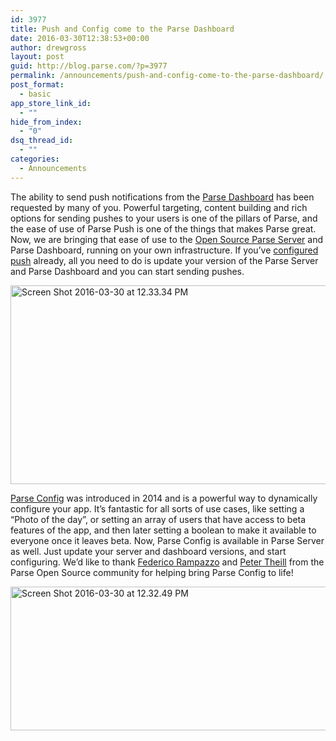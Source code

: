```yaml
---
id: 3977
title: Push and Config come to the Parse Dashboard
date: 2016-03-30T12:38:53+00:00
author: drewgross
layout: post
guid: http://blog.parse.com/?p=3977
permalink: /announcements/push-and-config-come-to-the-parse-dashboard/
post_format:
  - basic
app_store_link_id:
  - ""
hide_from_index:
  - "0"
dsq_thread_id:
  - ""
categories:
  - Announcements
---
```

The ability to send push notifications from the <a href="https://github.com/ParsePlatform/parse-dashboard" target="_blank">Parse Dashboard</a> has been requested by many of you. Powerful targeting, content building and rich options for sending pushes to your users is one of the pillars of Parse, and the ease of use of Parse Push is one of the things that makes Parse great. Now, we are bringing that ease of use to the <a href="https://github.com/ParsePlatform/parse-server" target="_blank">Open Source Parse Server</a> and Parse Dashboard, running on your own infrastructure. If you’ve <a href="http://blog.parse.com/announcements/parse-server-push-notifications/" target="_blank">configured push</a> already, all you need to do is update your version of the Parse Server and Parse Dashboard and you can start sending pushes.

<img src="{{ site.url }}/assets/wp-content/uploads/2016/03/Screen-Shot-2016-03-30-at-12.33.34-PM-1-1024x508.png" alt="Screen Shot 2016-03-30 at 12.33.34 PM" width="640" height="318" class="alignnone size-large wp-image-3985" srcset="{{ site.url }}/assets/wp-content/uploads/2016/03/Screen-Shot-2016-03-30-at-12.33.34-PM-1-1024x508.png 1024w, {{ site.url }}/assets/wp-content/uploads/2016/03/Screen-Shot-2016-03-30-at-12.33.34-PM-1-300x149.png 300w, {{ site.url }}/assets/wp-content/uploads/2016/03/Screen-Shot-2016-03-30-at-12.33.34-PM-1-768x381.png 768w, {{ site.url }}/assets/wp-content/uploads/2016/03/Screen-Shot-2016-03-30-at-12.33.34-PM-1-875x434.png 875w" sizes="(max-width: 640px) 100vw, 640px" />

<a href="http://blog.parse.com/announcements/announcing-parse-config/" target="_blank">Parse Config</a> was introduced in 2014 and is a powerful way to dynamically configure your app. It’s fantastic for all sorts of use cases, like setting a “Photo of the day”, or setting an array of users that have access to beta features of the app, and then later setting a boolean to make it available to everyone once it leaves beta. Now, Parse Config is available in Parse Server as well. Just update your server and dashboard versions, and start configuring. We’d like to thank <a href="https://github.com/framp" target="_blank">Federico Rampazzo</a> and <a href="http://github.com/theill" target="_blank">Peter Theill</a> from the Parse Open Source community for helping bring Parse Config to life!

<img src="{{ site.url }}/assets/wp-content/uploads/2016/03/Screen-Shot-2016-03-30-at-12.32.49-PM-1-1024x368.png" alt="Screen Shot 2016-03-30 at 12.32.49 PM" width="640" height="230" class="alignnone size-large wp-image-3986" srcset="{{ site.url }}/assets/wp-content/uploads/2016/03/Screen-Shot-2016-03-30-at-12.32.49-PM-1-1024x368.png 1024w, {{ site.url }}/assets/wp-content/uploads/2016/03/Screen-Shot-2016-03-30-at-12.32.49-PM-1-300x108.png 300w, {{ site.url }}/assets/wp-content/uploads/2016/03/Screen-Shot-2016-03-30-at-12.32.49-PM-1-768x276.png 768w, {{ site.url }}/assets/wp-content/uploads/2016/03/Screen-Shot-2016-03-30-at-12.32.49-PM-1-875x314.png 875w" sizes="(max-width: 640px) 100vw, 640px" />